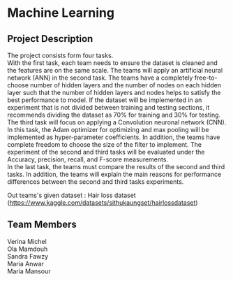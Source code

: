 # Machine Learning

## Project Description

The project consists form four tasks.<br/>
With the first task, each team needs to ensure the dataset is cleaned and the features are on the same scale.
The teams will apply an artificial neural network (ANN) in the second task. The teams have a completely free-to-choose number of hidden layers and the number of nodes on each hidden layer such that the number of hidden layers and nodes helps to satisfy the best performance to model. If the dataset will be implemented in an experiment that is not divided between training and testing sections, it recommends dividing the dataset as 70% for training and 30% for testing.<br/>
The third task will focus on applying a Convolution neuronal network (CNN). In this task, the Adam optimizer for optimizing and max pooling will be implemented as hyper-parameter coefficients. In addition, the teams have complete freedom to choose the size of the filter to implement. The experiment of the second and third tasks will be evaluated under the Accuracy, precision, recall, and F-score measurements.<br/>
In the last task, the teams must compare the results of the second and third tasks. In addition, the teams will explain the main reasons for performance differences between the second and third tasks experiments.   

Out teams's given dataset : Hair loss dataset (https://www.kaggle.com/datasets/sithukaungset/hairlossdataset)
 

## Team Members

Verina Michel<br/>
Ola Mamdouh<br/>
Sandra Fawzy<br/>
Maria Anwar<br/>
Maria Mansour<br/>




